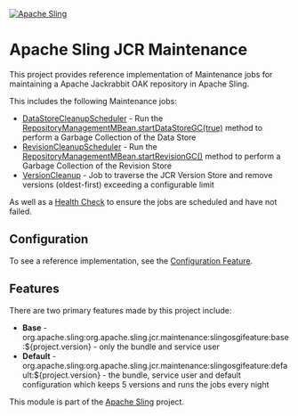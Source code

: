 [![Apache Sling](https://sling.apache.org/res/logos/sling.png)](https://sling.apache.org)

&#32;

# Apache Sling JCR Maintenance

This project provides reference implementation of Maintenance jobs for maintaining a Apache Jackrabbit OAK repository in Apache Sling.

This includes the following Maintenance jobs:

- [DataStoreCleanupScheduler](src/main/java/org/apache/sling/maintenance/internal/DataStoreCleanupScheduler.java) - Run the [RepositoryManagementMBean.startDataStoreGC(true)](https://jackrabbit.apache.org/oak/docs/apidocs/org/apache/jackrabbit/oak/api/jmx/RepositoryManagementMBean.html#startDataStoreGC-boolean-) method to perform a Garbage Collection of the Data Store
- [RevisionCleanupScheduler](src/main/java/org/apache/sling/maintenance/internal/RevisionCleanupScheduler.java) - Run the [RepositoryManagementMBean.startRevisionGC()](https://jackrabbit.apache.org/oak/docs/apidocs/org/apache/jackrabbit/oak/api/jmx/RepositoryManagementMBean.html#startRevisionGC--) method to perform a Garbage Collection of the Revision Store
- [VersionCleanup](src/main/java/org/apache/sling/maintenance/internal/VersionCleanup.java) - Job to traverse the JCR Version Store
  and remove versions (oldest-first) exceeding a configurable limit

As well as a [Health Check](src/main/java/org/apache/sling/maintenance/internal/RepositoryMaintenanceHealthCheck.java) to ensure the jobs are scheduled and have not failed.

## Configuration

To see a reference implementation, see the [Configuration Feature](src/main/features/configuration.json).

## Features

There are two primary features made by this project include:

- **Base** - org.apache.sling:org.apache.sling.jcr.maintenance:slingosgifeature:base:${project.version} - only the bundle and service user
- **Default** - org.apache.sling:org.apache.sling.jcr.maintenance:slingosgifeature:default:${project.version} - the bundle, service user and default configuration which keeps 5 versions and runs the jobs every night

This module is part of the [Apache Sling](https://sling.apache.org) project.
